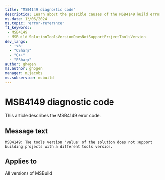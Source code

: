 ```yaml
---
title: "MSB4149 diagnostic code"
description: Learn about the possible causes of the MSB4149 build error, and get troubleshooting tips.
ms.date: 12/06/2024
ms.topic: "error-reference"
f1_keywords:
 - MSB4149
 - MSBuild.SolutionToolsVersionDoesNotSupportProjectToolsVersion
dev_langs:
  - "VB"
  - "CSharp"
  - "C++"
  - "FSharp"
author: ghogen
ms.author: ghogen
manager: mijacobs
ms.subservice: msbuild
---
```


# MSB4149 diagnostic code

<!-- :::ErrorDefinitionDescription::: -->
<!-- :::editable-content name="introDescription"::: -->
This article describes the MSB4149 error code.
<!-- :::editable-content-end::: -->

## Message text

`MSB4149: The tools version 'value' of the solution does not support building projects with a different tools version.`

<!-- :::editable-content name="postOutputDescription"::: -->
<!--
{StrBegin="MSB4149: "}
-->
<!-- :::editable-content-end::: -->
<!-- :::ErrorDefinitionDescription-end::: -->

## Applies to

All versions of MSBuild
